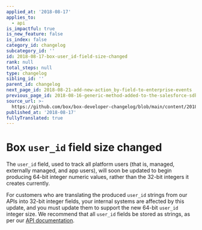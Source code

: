 ```yaml
---
applied_at: '2018-08-17'
applies_to:
  - api
is_impactful: true
is_new_feature: false
is_index: false
category_id: changelog
subcategory_id: ''
id: 2018-08-17-box-user_id-field-size-changed
rank: null
total_steps: null
type: changelog
sibling_id: ''
parent_id: changelog
next_page_id: 2018-08-21-add-new-action_by-field-to-enterprise-events
previous_page_id: 2018-08-16-generic-method-added-to-the-salesforce-sdk
source_url: >-
  https://github.com/box/box-developer-changelog/blob/main/content/2018/08-17-box-user_id-field-size-changed.md
published_at: '2018-08-17'
fullyTranslated: true
---
```

# Box `user_id` field size changed

The `user_id` field, used to track all platform users (that is, managed,
externally managed, and app users), will soon be updated to begin producing
64-bit integer numeric values, rather than the 32-bit integers it creates
currently.

For customers who are translating the produced `user_id` strings from our APIs
into 32-bit integer fields, your internal systems are affected by this update,
and you must update them to support the new 64-bit `user_id` integer size. We
recommend that all `user_id` fields be stored as strings, as per our
[API documentation](endpoint://resources/user/).
